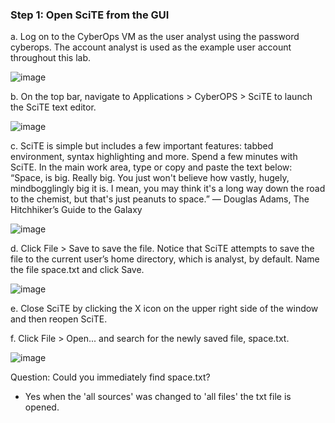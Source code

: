 
### Step 1: Open SciTE from the GUI

a. Log on to the CyberOps VM as the user analyst using the password cyberops. The account analyst is
used as the example user account throughout this lab.

![image](https://github.com/Akhilkj123/CyberOps/assets/65653010/6e44cd89-e743-40e7-88dc-01e8cb01cd1b)

b. On the top bar, navigate to Applications > CyberOPS > SciTE to launch the SciTE text editor.

![image](https://github.com/Akhilkj123/CyberOps/assets/65653010/8cc6c75d-7955-440e-9eaa-5e82151e6094)


c. SciTE is simple but includes a few important features: tabbed environment, syntax highlighting and more.
Spend a few minutes with SciTE. In the main work area, type or copy and paste the text below:
“Space, is big. Really big. You just won't believe how vastly, hugely, mindbogglingly big it is. I mean, you
may think it's a long way down the road to the chemist, but that's just peanuts to space.”
― Douglas Adams, The Hitchhiker’s Guide to the Galaxy

![image](https://github.com/Akhilkj123/CyberOps/assets/65653010/bd7b5499-4d25-4292-ba35-b22215b481aa)

d. Click File > Save to save the file. Notice that SciTE attempts to save the file to the current user’s home
directory, which is analyst, by default. Name the file space.txt and click Save.

![image](https://github.com/Akhilkj123/CyberOps/assets/65653010/ccd44344-0d77-4e8d-a7b7-34c1c05775b5)

e. Close SciTE by clicking the X icon on the upper right side of the window and then reopen SciTE.

f. Click File > Open... and search for the newly saved file, space.txt.

![image](https://github.com/Akhilkj123/CyberOps/assets/65653010/88d99077-ac05-47e9-84f8-ddceaec61a32)

Question:
Could you immediately find space.txt?
- Yes when the 'all sources' was changed to 'all files' the txt file is opened.
